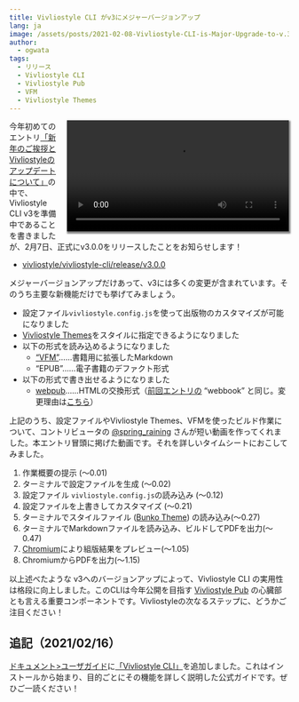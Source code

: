 ```yaml
---
title: Vivliostyle CLI がv3にメジャーバージョンアップ
lang: ja
image: /assets/posts/2021-02-08-Vivliostyle-CLI-is-Major-Upgrade-to-v.3/vivliostyle-v3-instruction-720p.png
author:
  - ogwata
tags:
  - リリース
  - Vivliostyle CLI
  - Vivliostyle Pub
  - VFM
  - Vivliostyle Themes
---
```

<div style="float: right; margin: 0 0 1em 1em;"><video src="/assets/posts/2021-02-08-Vivliostyle-CLI-is-Major-Upgrade-to-v.3/vivliostyle-v3-instruction-720p.mp4"  controls alt="New release of Vivliostyle CLI v.3" style="width: 400px; box-shadow: 1px 2px 2.5px 1.5px grey;" /></div>


今年初めてのエントリ[「新年のご挨拶とVivliostyleのアップデートについて」](https://vivliostyle.org/ja/blog/2021/01/06/new-years-greetings-and-updates-on-vivliostyle/)の中で、Vivliostyle CLI v3を準備中であることを書きましたが、2月7日、正式にv3.0.0をリリースしたことをお知らせします！

- [vivliostyle/vivliostyle-cli/release/v3.0.0](https://github.com/vivliostyle/vivliostyle-cli/releases/tag/v3.0.0)

メジャーバージョンアップだけあって、v3には多くの変更が含まれています。そのうち主要な新機能だけでも挙げてみましょう。

- 設定ファイル`vivliostyle.config.js`を使って出版物のカスタマイズが可能になりました
- [Vivliostyle Themes](https://github.com/vivliostyle/themes)をスタイルに指定できるようになりました
- 以下の形式を読み込めるようになりました
    - [“VFM”](https://vivliostyle.org/ja/make-books-with-create-book/#vfm-%E3%81%A7%E5%8E%9F%E7%A8%BF%E3%82%92%E6%9B%B8%E3%81%84%E3%81%A6%E3%81%BF%E3%82%88%E3%81%86)……書籍用に拡張したMarkdown
    - “EPUB”……電子書籍のデファクト形式
- 以下の形式で書き出せるようになりました
    - [webpub](https://github.com/vivliostyle/community/wiki/Rapid-publishing-for-public-health-books-against-COVID-19#%E3%81%93%E3%82%8C%E3%81%8B%E3%82%89%E3%81%AE%E3%82%AA%E3%83%BC%E3%83%97%E3%83%B3%E3%81%AA%E5%87%BA%E7%89%88%E3%81%AE%E6%A8%99%E6%BA%96%E3%81%A8%E3%81%97%E3%81%A6webbook)……HTMLの交換形式（[前回エントリの](https://vivliostyle.org/blog/2021/01/06/new-years-greetings-and-updates-on-vivliostyle/#vivliostyle-cli-v30-and-output-to-webbook) “webbook” と同じ。変更理由は[こちら](https://github.com/vivliostyle/vivliostyle-cli/pull/116)）

上記のうち、設定ファイルやVivliostyle Themes、VFMを使ったビルド作業について、コントリビュータの [@spring_raining<i class="fas fa-external-link-alt"></i>](https://twitter.com/spring_raining) さんが短い動画を作ってくれました。本エントリ冒頭に掲げた動画です。それを詳しいタイムシートにおこしてみました。

1. 作業概要の提示 (〜0.01)
2. ターミナルで設定ファイルを生成 (〜0.02)
3. 設定ファイル `vivliostyle.config.js`の読み込み (〜0.12)
4. 設定ファイルを上書きしてカスタマイズ (〜0.21)
5. ターミナルでスタイルファイル ([Bunko Theme](https://github.com/vivliostyle/themes#bunko)) の読み込み(〜0.27)
6. ターミナルでMarkdownファイルを読み込み、ビルドしてPDFを出力(〜0.47)
7. [Chromium<i class="fas fa-external-link-alt"></i>](https://www.chromium.org/Home)により組版結果をプレビュー(〜1.05)
8. ChromiumからPDFを出力(〜1.15)

以上述べたような v3へのバージョンアップによって、Vivliostyle CLI の実用性は格段に向上しました。このCLIは今年公開を目指す [Vivliostyle Pub](https://github.com/vivliostyle/vivliostyle-pub) の心臓部とも言える重要コンポーネントです。Vivliostyleの次なるステップに、どうかご注目ください！

## 追記（2021/02/16）

[ドキュメント>ユーザガイド](https://vivliostyle.org/ja/documents/#-%E3%83%A6%E3%83%BC%E3%82%B6%E3%83%BC%E3%82%AC%E3%82%A4%E3%83%89)に[「Vivliostyle CLI」](https://vivliostyle.org/ja/documents/#vivliostyle-cli)を追加しました。これはインストールから始まり、目的ごとにその機能を詳しく説明した公式ガイドです。ぜひご一読ください！
